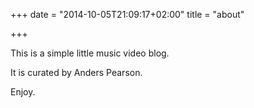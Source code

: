 +++
date = "2014-10-05T21:09:17+02:00"
title = "about"

+++

This is a simple little music video blog.

It is curated by Anders Pearson.

Enjoy.
